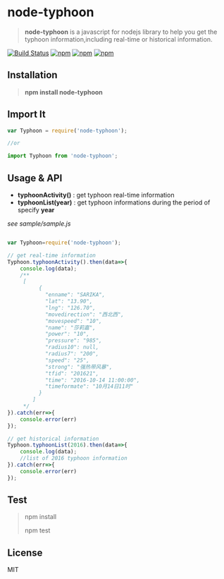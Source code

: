 # node-typhoon

 > **node-typhoon** is a javascript for nodejs library to help you get the typhoon information,including real-time or historical information.

 [![Build Status](https://travis-ci.org/giscafer/node-typhoon.svg?branch=master)](https://travis-ci.org/giscafer/node-typhoon) [![npm](https://img.shields.io/npm/v/node-typhoon.svg?style=flat-square)](https://www.npmjs.com/package/node-typhoon) [![npm](https://img.shields.io/npm/dt/node-typhoon.svg?style=flat-square)](https://www.npmjs.com/package/node-typhoon) [![npm](https://img.shields.io/npm/l/node-typhoon.svg?style=flat-square)](https://www.npmjs.com/package/node-typhoon)

## Installation

> **npm install node-typhoon**


## Import It

```js
var Typhoon = require('node-typhoon');

//or

import Typhoon from 'node-typhoon';
```


## Usage & API

- **typhoonActivity()**  : get typhoon real-time information
- **typhoonList(year)**  : get typhoon informations during the period of specify **year**

*see sample/sample.js*

```js

var Typhoon=require('node-typhoon');

// get real-time information
Typhoon.typhoonActivity().then(data=>{
	console.log(data);
	/**
	 [
          {
            "enname": "SARIKA",
            "lat": "13.90",
            "lng": "126.70",
            "movedirection": "西北西",
            "movespeed": "10",
            "name": "莎莉嘉",
            "power": "10",
            "pressure": "985",
            "radius10": null,
            "radius7": "200",
            "speed": "25",
            "strong": "强热带风暴",
            "tfid": "201621",
            "time": "2016-10-14 11:00:00",
            "timeformate": "10月14日11时"
          }
        ]
	 */
}).catch(err=>{
	console.error(err)
});

// get historical information
Typhoon.typhoonList(2016).then(data=>{
	console.log(data);
	//list of 2016 typhoon information
}).catch(err=>{
	console.error(err)
});

```


## Test

> npm install
> 
> npm test


## License

MIT


